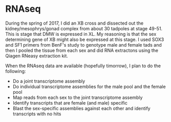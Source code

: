 # RNAseq

During the spring of 2017, I did an XB cross and dissected out the kidney/mesophrys/gonad complex from about 30 tadpoles at stage 49-51. This is stage that DMW is expressed in XL.  My reasoning is that the sex determining gene of XB might also be expressed at this stage.  I used SOX3 and SF1 primers from BenF's study to genotype male and female tads and then I pooled the tissue from each sex and did RNA extractons using the Qiagen RNeasy extraction kit. 

When the RNAseq data are available (hopefully timorrow), I plan to do the following: 
* Do a joint transcriptome assembly
* Do individual transcriptome assemblies for the male pool and the female pool
* Map reads from each sex to the joint transcriptome assembly
* Identify transcripts that are female (and male) specific
* Blast the sex-specific assemblies against each other and identify transcripts with no hits

